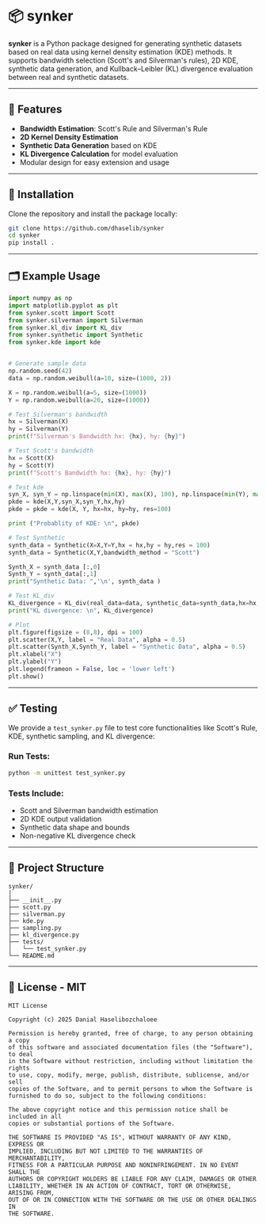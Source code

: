 # 📦 synker

**synker** is a Python package designed for generating synthetic datasets based on real data using kernel density estimation (KDE) methods. It supports bandwidth selection (Scott's and Silverman's rules), 2D KDE, synthetic data generation, and Kullback–Leibler (KL) divergence evaluation between real and synthetic datasets.

---

## 🚀 Features
- **Bandwidth Estimation**: Scott's Rule and Silverman's Rule
- **2D Kernel Density Estimation**
- **Synthetic Data Generation** based on KDE
- **KL Divergence Calculation** for model evaluation
- Modular design for easy extension and usage

---

## 🧠 Installation
Clone the repository and install the package locally:
```bash
git clone https://github.com/dhaselib/synker
cd synker
pip install .
```

---

## 🗂 Example Usage
```python
import numpy as np
import matplotlib.pyplot as plt
from synker.scott import Scott
from synker.silverman import Silverman
from synker.kl_div import KL_div
from synker.synthetic import Synthetic
from synker.kde import kde


# Generate sample data
np.random.seed(42)
data = np.random.weibull(a=10, size=(1000, 2))

X = np.random.weibull(a=5, size=(1000))
Y = np.random.weibull(a=20, size=(1000))

# Test Silverman's bandwidth
hx = Silverman(X)
hy = Silverman(Y)
print(f"Silverman's Bandwidth hx: {hx}, hy: {hy}")

# Test Scott's bandwidth
hx = Scott(X)
hy = Scott(Y)
print(f"Scott's Bandwidth hx: {hx}, hy: {hy}")

# Test kde
syn_X, syn_Y = np.linspace(min(X), max(X), 100), np.linspace(min(Y), max(Y), 100)
pkde = kde(X,Y,syn_X,syn_Y,hx,hy)
pkde = pkde = kde(X, Y, hx=hx, hy=hy, res=100)

print ("Probablity of KDE: \n", pkde)

# Test Synthetic
synth_data = Synthetic(X=X,Y=Y,hx = hx,hy = hy,res = 100)
synth_data = Synthetic(X,Y,bandwidth_method = "Scott")

Synth_X = synth_data [:,0]
Synth_Y = synth_data[:,1]
print("Synthetic Data: ",'\n', synth_data )

# Test KL_div
KL_divergence = KL_div(real_data=data, synthetic_data=synth_data,hx=hx,hy=hy)
print("KL divergence: \n", KL_divergence)

# Plot
plt.figure(figsize = (8,8), dpi = 100)
plt.scatter(X,Y, label = "Real Data", alpha = 0.5)
plt.scatter(Synth_X,Synth_Y, label = "Synthetic Data", alpha = 0.5)
plt.xlabel("X")
plt.ylabel("Y")
plt.legend(frameon = False, loc = 'lower left')
plt.show()
```

---

## ✅ Testing
We provide a `test_synker.py` file to test core functionalities like Scott's Rule, KDE, synthetic sampling, and KL divergence:

### Run Tests:
```bash
python -m unittest test_synker.py
```

### Tests Include:
- Scott and Silverman bandwidth estimation
- 2D KDE output validation
- Synthetic data shape and bounds
- Non-negative KL divergence check

---

## 📁 Project Structure
```
synker/
│
├── __init__.py
├── scott.py
├── silverman.py
├── kde.py
├── sampling.py
├── kl_divergence.py
├── tests/
│   └── test_synker.py
└── README.md
```

---

## 📜 License - MIT
```
MIT License

Copyright (c) 2025 Danial Haselibozchaloee

Permission is hereby granted, free of charge, to any person obtaining a copy
of this software and associated documentation files (the "Software"), to deal
in the Software without restriction, including without limitation the rights
to use, copy, modify, merge, publish, distribute, sublicense, and/or sell
copies of the Software, and to permit persons to whom the Software is
furnished to do so, subject to the following conditions:

The above copyright notice and this permission notice shall be included in all
copies or substantial portions of the Software.

THE SOFTWARE IS PROVIDED "AS IS", WITHOUT WARRANTY OF ANY KIND, EXPRESS OR
IMPLIED, INCLUDING BUT NOT LIMITED TO THE WARRANTIES OF MERCHANTABILITY,
FITNESS FOR A PARTICULAR PURPOSE AND NONINFRINGEMENT. IN NO EVENT SHALL THE
AUTHORS OR COPYRIGHT HOLDERS BE LIABLE FOR ANY CLAIM, DAMAGES OR OTHER
LIABILITY, WHETHER IN AN ACTION OF CONTRACT, TORT OR OTHERWISE, ARISING FROM,
OUT OF OR IN CONNECTION WITH THE SOFTWARE OR THE USE OR OTHER DEALINGS IN
THE SOFTWARE.
```
